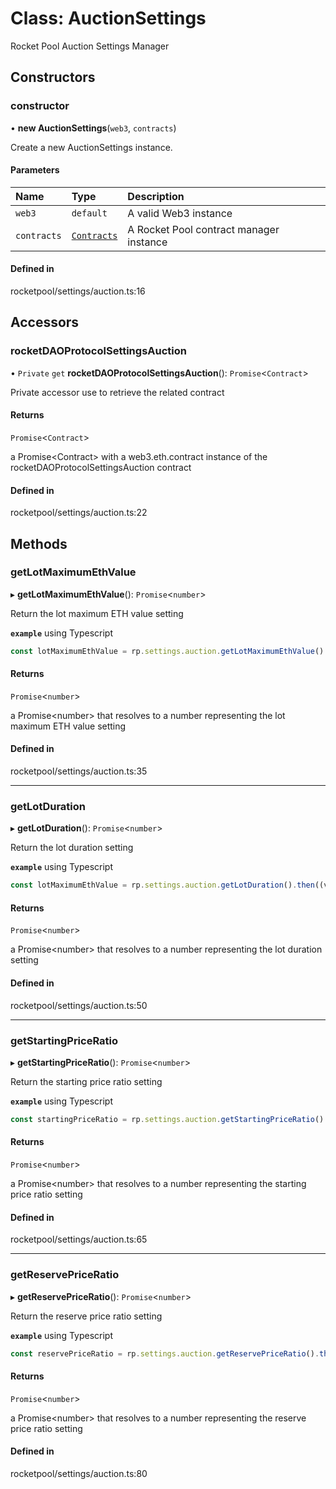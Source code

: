# Class: AuctionSettings

Rocket Pool Auction Settings Manager

## Constructors

### constructor

• **new AuctionSettings**(`web3`, `contracts`)

Create a new AuctionSettings instance.

#### Parameters

| Name | Type | Description |
| :------ | :------ | :------ |
| `web3` | `default` | A valid Web3 instance |
| `contracts` | [`Contracts`](Contracts) | A Rocket Pool contract manager instance |

#### Defined in

rocketpool/settings/auction.ts:16

## Accessors

### rocketDAOProtocolSettingsAuction

• `Private` `get` **rocketDAOProtocolSettingsAuction**(): `Promise`<`Contract`\>

Private accessor use to retrieve the related contract

#### Returns

`Promise`<`Contract`\>

a Promise<Contract\> with a web3.eth.contract instance of the rocketDAOProtocolSettingsAuction contract

#### Defined in

rocketpool/settings/auction.ts:22

## Methods

### getLotMaximumEthValue

▸ **getLotMaximumEthValue**(): `Promise`<`number`\>

Return the lot maximum ETH value setting

**`example`** using Typescript
```ts
const lotMaximumEthValue = rp.settings.auction.getLotMaximumEthValue().then((val: number) => { val };
```

#### Returns

`Promise`<`number`\>

a Promise<number\> that resolves to a number representing the lot maximum ETH value setting

#### Defined in

rocketpool/settings/auction.ts:35

___

### getLotDuration

▸ **getLotDuration**(): `Promise`<`number`\>

Return the lot duration setting

**`example`** using Typescript
```ts
const lotMaximumEthValue = rp.settings.auction.getLotDuration().then((val: number) => { val };
```

#### Returns

`Promise`<`number`\>

a Promise<number\> that resolves to a number representing the lot duration setting

#### Defined in

rocketpool/settings/auction.ts:50

___

### getStartingPriceRatio

▸ **getStartingPriceRatio**(): `Promise`<`number`\>

Return the starting price ratio setting

**`example`** using Typescript
```ts
const startingPriceRatio = rp.settings.auction.getStartingPriceRatio().then((val: number) => { val };
```

#### Returns

`Promise`<`number`\>

a Promise<number\> that resolves to a number representing the starting price ratio setting

#### Defined in

rocketpool/settings/auction.ts:65

___

### getReservePriceRatio

▸ **getReservePriceRatio**(): `Promise`<`number`\>

Return the reserve price ratio setting

**`example`** using Typescript
```ts
const reservePriceRatio = rp.settings.auction.getReservePriceRatio().then((val: number) => { val };
```

#### Returns

`Promise`<`number`\>

a Promise<number\> that resolves to a number representing the reserve price ratio setting

#### Defined in

rocketpool/settings/auction.ts:80
